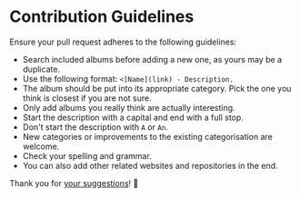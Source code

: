 # Contribution Guidelines
Ensure your pull request adheres to the following guidelines:
- Search included albums before adding a new one, as yours may be a duplicate.
- Use the following format: `<[Name](link) - Description.`
- The album should be put into its appropriate category. Pick the one you think is closest if you are not sure.
- Only add albums you really think are actually interesting.
- Start the description with a capital and end with a full stop.
- Don't start the description with `A` or `An`.
- New categories or improvements to the existing categorisation are welcome.
- Check your spelling and grammar.
- You can also add other related websites and repositories in the end.

Thank you for [your suggestions](../../edit/master/readme.md)! 💜